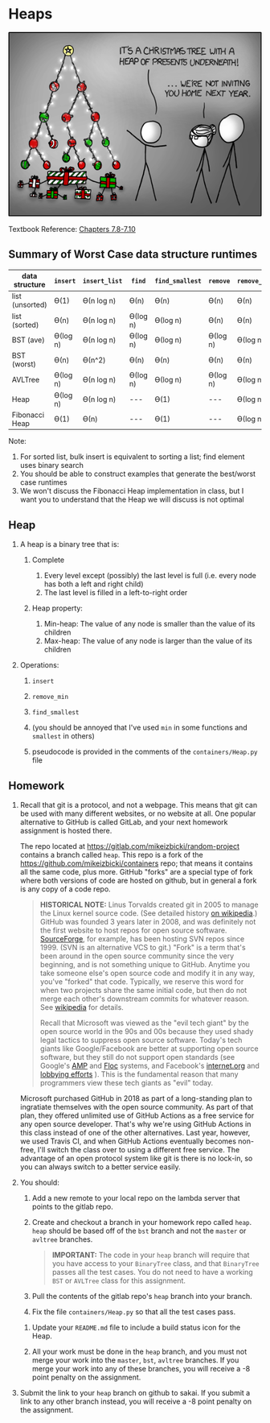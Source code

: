 # Heaps

<img src=tree.png />

Textbook Reference: [Chapters 7.8-7.10](https://runestone.academy/runestone/books/published/pythonds/Trees/PriorityQueueswithBinaryHeaps.html)

## Summary of Worst Case data structure runtimes


| data structure  | `insert`  | `insert_list` | `find`    | `find_smallest`   | `remove`  | `remove_min`  | 
| --------------- |  -------- | ------------- | --------- | ----------------- | --------- | ------------- |
| list (unsorted) | ϴ(1)      | ϴ(n log n)    | ϴ(n)      | ϴ(n)              | ϴ(n)      | ϴ(n)          |  
| list (sorted)   | ϴ(n)      | ϴ(n log n)    | ϴ(log n)  | ϴ(log n)          | ϴ(n)      | ϴ(n)          |  
| BST (ave)       | ϴ(log n)  | ϴ(n log n)    | ϴ(log n)  | ϴ(log n)          | ϴ(log n)  | ϴ(log n)      |  
| BST (worst)     | ϴ(n)      | ϴ(n^2)        | ϴ(n)      | ϴ(n)              | ϴ(n)      | ϴ(n)          |  
| AVLTree         | ϴ(log n)  | ϴ(n log n)    | ϴ(log n)  | ϴ(log n)          | ϴ(log n)  | ϴ(log n)      |  
| Heap            | ϴ(log n)  | ϴ(n log n)    | ---       | ϴ(1)              | ---       | ϴ(log n)      |  
| Fibonacci Heap  | ϴ(1)      | ϴ(n)          | ---       | ϴ(1)              | ---       | ϴ(log n)      |  

Note:
1. For sorted list, bulk insert is equivalent to sorting a list; find element uses binary search
1. You should be able to construct examples that generate the best/worst case runtimes
1. We won't discuss the Fibonacci Heap implementation in class, but I want you to understand that the Heap we will discuss is not optimal

## Heap

1. A heap is a binary tree that is:

    1. Complete
       1. Every level except (possibly) the last level is full (i.e. every node has both a left and right child)
       1. The last level is filled in a left-to-right order

    1. Heap property:
        1. Min-heap: The value of any node is smaller than the value of its children
        1. Max-heap: The value of any node is larger than the value of its children

1. Operations:

   1. `insert`

   1. `remove_min`

   1. `find_smallest`

   1. (you should be annoyed that I've used `min` in some functions and `smallest` in others)

   1. pseudocode is provided in the comments of the `containers/Heap.py` file

<!--
## Hash-based data structures

1. our `AVLTree`/`BST` data structures implement the same interface as python's built-in `set`
    1. construct a set, removing duplicates
    1. check for containment

1. but the runtimes are different, see: https://wiki.python.org/moin/TimeComplexity
    1. python's built-in types use a hash table implementation, rather than a tree-based implementation
    1. in general, hash tables are "slightly" better in the average case, but MUCH worse in the worst case
        1. programming languages like C++ that really care about runtime use tree-based data structures
        1. lots of security vulnerabilities related to people using hash tables when they shouldn'y
            1. https://www.securityweek.com/hash-table-collision-attacks-could-trigger-ddos-massive-scale
            1. https://www.kb.cert.org/vuls/id/903934
    1. python uses hash-based data structures to provide an easier interface for beginners

1. a hash function converts a type into an integer (typically 64 bit)
   1. in python, implemented with the `__hash__` magic method
   1. good hashes are "random"
        1. they need to give the same number every time for the same input
        1. small changes in the input should result in large changes of the output

Advanced runtime analysis:
1. (not on final)
1. the runtimes of hash data structures are really the number of times we call the hash function

   the runtimes of tree data structures are really the number of times we call the `<`/`>` functions

   but what if those functions are particularly slow/fast?

    1. hash functions take time Theta(k) for inputs of size k
        1. very large constant factor (for a good hash)
    1. `<`,`>` operators used in tree-based methods take time O(1) in a typical case, and Theta(k) only in the worst case
        1. you can "early stop" the comparison as soon as you find the answer

1. overall "more correct" runtimes

    1. hash-set:
        1. insert/lookup/delete (ave): O(k)
        1. insert/lookup/delete (worst): O(n+k)
    1. avltree-set:
        1. insert/lookup/delete, average case comparisons, total runtime: O(log n)
        1. insert/lookup/delete, worst case comparisons, total runtime: O(k log n)
-->

## Homework

1. Recall that git is a protocol, and not a webpage.
   This means that git can be used with many different websites, or no website at all.
   One popular alternative to GitHub is called GitLab, and your next homework assignment is hosted there.

   The repo located at <https://gitlab.com/mikeizbicki/random-project> contains a branch called `heap`.
   This repo is a fork of the <https://github.com/mikeizbicki/containers> repo;
   that means it contains all the same code, plus more.
   GitHub "forks" are a special type of fork where both versions of code are hosted on github,
   but in general a fork is any copy of a code repo.
   
   > **HISTORICAL NOTE:**
   > Linus Torvalds created git in 2005 to manage the Linux kernel source code.
   > (See detailed history [on wikipedia](https://en.wikipedia.org/wiki/Git#History).)
   > GitHub was founded 3 years later in 2008, and was definitely not the first website to host repos for open source software.
   > [SourceForge](https://en.wikipedia.org/wiki/SourceForge#History), for example, has been hosting SVN repos since 1999.
   > (SVN is an alternative VCS to git.)
   > "Fork" is a term that's been around in the open source community since the very beginning,
   > and is not something unique to GitHub.
   > Anytime you take someone else's open source code and modify it in any way, you've "forked" that code.
   > Typically, we reserve this word for when two projects share the same initial code,
   > but then do not merge each other's downstream commits for whatever reason.
   > See [wikipedia](https://en.wikipedia.org/wiki/Fork_(software_development)) for details.
   > 
   > Recall that Microsoft was viewed as the "evil tech giant" by the open source world in the 90s and 00s
   > because they used shady legal tactics to suppress open source software.
   > Today's tech giants like Google/Facebook are better at supporting open source software,
   > but they still do not support open standards (see Google's [AMP](https://www.eff.org/deeplinks/2020/07/googles-amp-canonical-web-and-importance-web-standards-0) and [Floc](https://www.eff.org/deeplinks/2021/03/googles-floc-terrible-idea) systems, and Facebook's [internet.org](https://www.eff.org/deeplinks/2015/05/internetorg-not-neutral-not-secure-and-not-internet) and [lobbying efforts](https://www.eff.org/deeplinks/2021/03/facebooks-pitch-congress-section-230-me-not-thee) ).
   > This is the fundamental reason that many programmers view these tech giants as "evil" today.

   Microsoft purchased GitHub in 2018 as part of a long-standing plan to ingratiate themselves with the open source community.
   As part of that plan, they offered unlimited use of GitHub Actions as a free service for any open source developer.
   That's why we're using GitHub Actions in this class instead of one of the other alternatives.
   Last year, however, we used Travis CI, and when GitHub Actions eventually becomes non-free,
   I'll switch the class over to using a different free service.
   The advantage of an open protocol system like git is there is no lock-in,
   so you can always switch to a better service easily.

1. You should:

    1. Add a new remote to your local repo on the lambda server that points to the gitlab repo.

    1. Create and checkout a branch in your homework repo called `heap`.
       `heap` should be based off of the `bst` branch and not the `master` or `avltree` branches.

        > **IMPORTANT:**
        > The code in your `heap` branch will require that you have access to your `BinaryTree` class,
        > and that `BinaryTree` passes all the test cases.
        > You do not need to have a working `BST` or `AVLTree` class for this assignment.

    1. Pull the contents of the gitlab repo's `heap` branch into your branch.

    1. Fix the file `containers/Heap.py` so that all the test cases pass.

    <!--
    1. Create a new file `.github/workflows/heap.yml` that runs the test cases for the `Heap` class.
       You should use the existing files in `.github/workflows` as an example,
       and modify them for the `Heap` class.

       **IMPORTANT:**
       If you do not create your `heap.yml` file correctly,
       github actions will not run your test cases for you.
       You will therefore get a 0 on the assignment since we will not be able to grade it.
    -->

    1. Update your `README.md` file to include a build status icon for the Heap.

    1. All your work must be done in the `heap` branch,
       and you must not merge your work into the `master`, `bst`, `avltree` branches.
       If you merge your work into any of these branches, you will receive a -8 point penalty on the assignment.

1. Submit the link to your `heap` branch on github to sakai.
   If you submit a link to any other branch instead,
   you will receive a -8 point penalty on the assignment.
